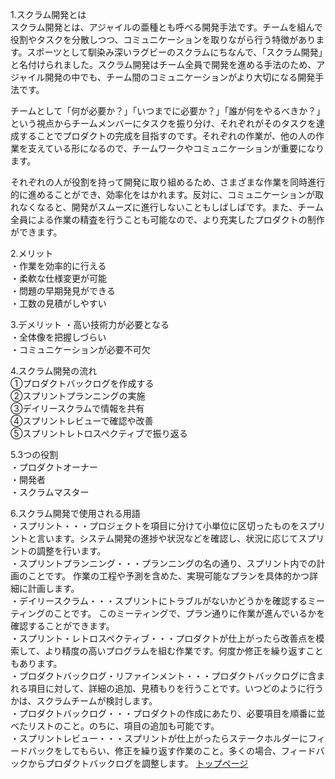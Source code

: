 1.スクラム開発とは  
スクラム開発とは、アジャイルの亜種とも呼べる開発手法です。チームを組んで役割やタスクを分散しつつ、コミュニケーションを取りながら行う特徴があります。スポーツとして馴染み深いラグビーのスクラムにちなんで、「スクラム開発」と名付けられました。スクラム開発はチーム全員で開発を進める手法のため、アジャイル開発の中でも、チーム間のコミュニケーションがより大切になる開発手法です。  

チームとして「何が必要か？」「いつまでに必要か？」「誰が何をやるべきか？」という視点からチームメンバーにタスクを振り分け、それぞれがそのタスクを達成することでプロダクトの完成を目指すのです。それぞれの作業が、他の人の作業を支えている形になるので、チームワークやコミュニケーションが重要になります。  

それぞれの人が役割を持って開発に取り組めるため、さまざまな作業を同時進行的に進めることができ、効率化をはかれます。反対に、コミュニケーションが取れなくなると、開発がスムーズに進行しないこともしばしばです。また、チーム全員による作業の精査を行うことも可能なので、より充実したプロダクトの制作ができます。  

2.メリット  
・作業を効率的に行える  
・柔軟な仕様変更が可能  
・問題の早期発見ができる  
・工数の見積がしやすい  

3.デメリット
・高い技術力が必要となる  
・全体像を把握しづらい  
・コミュニケーションが必要不可欠

4.スクラム開発の流れ  
①プロダクトバックログを作成する  
②スプリントプランニングの実施  
③デイリースクラムで情報を共有  
④スプリントレビューで確認や改善  
⑤スプリントレトロスペクティブで振り返る  

5.3つの役割  
・プロダクトオーナー  
・開発者  
・スクラムマスター  

6.スクラム開発で使用される用語  
・スプリント・・・プロジェクトを項目に分けて小単位に区切ったものをスプリントと言います。システム開発の進捗や状況などを確認し、状況に応じてスプリントの調整を行います。  
・スプリントプランニング・・・プランニングの名の通り、スプリント内での計画のことです。 作業の工程や予測を含めた、実現可能なプランを具体的かつ詳細に計画します。  
・デイリースクラム・・・スプリントにトラブルがないかどうかを確認するミーティングのことです。 このミーティングで、プラン通りに作業が進んでいるかを確認することができます。  
・スプリント・レトロスペクティブ・・・プロダクトが仕上がったら改善点を模索して、より精度の高いプログラムを組む作業です。何度か修正を繰り返すこともあります。  
・プロダクトバックログ・リファインメント・・・プロダクトバックログに含まれる項目に対して、詳細の追加、見積もりを行うことです。いつどのように行うかは、スクラムチームが検討します。  
・プロダクトバックログ・・・プロダクトの作成にあたり、必要項目を順番に並べたリストのこと。のちに、項目の追加も可能です。  
・スプリントレビュー・・・スプリントが仕上がったらステークホルダーにフィードバックをしてもらい、修正を繰り返す作業のこと。多くの場合、フィードバックからプロダクトバックログを調整します。 
[トップページ](./index.md)
